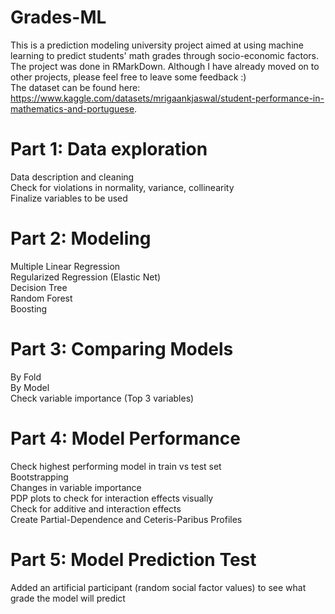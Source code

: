 # Grades-ML
This is a prediction modeling university project aimed at using machine learning to predict students' math grades through socio-economic factors. The project was done in RMarkDown. Although I have already moved on to other projects, please feel free to leave some feedback :) <br />
The dataset can be found here: https://www.kaggle.com/datasets/mrigaankjaswal/student-performance-in-mathematics-and-portuguese.

# Part 1: Data exploration
  Data description and cleaning <br />
  Check for violations in normality, variance, collinearity <br />
  Finalize variables to be used <br />

# Part 2: Modeling
  Multiple Linear Regression <br />
  Regularized Regression (Elastic Net) <br />
  Decision Tree <br />
  Random Forest <br />
  Boosting <br />

# Part 3: Comparing Models
  By Fold <br />
  By Model <br />
  Check variable importance (Top 3 variables) <br />

# Part 4: Model Performance
  Check highest performing model in train vs test set <br />
  Bootstrapping <br />
  Changes in variable importance <br />
  PDP plots to check for interaction effects visually <br />
  Check for additive and interaction effects <br />
  Create Partial-Dependence and Ceteris-Paribus Profiles <br />

# Part 5: Model Prediction Test
  Added an artificial participant (random social factor values) to see what grade the model will predict
  
